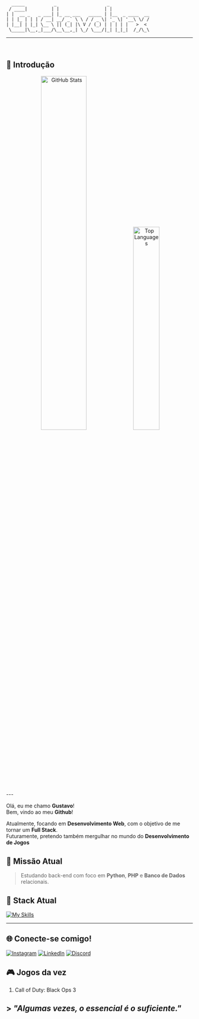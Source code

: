 ```
  _____           _                   _               
 / ____|         | |                 | |              
| |  __ _   _ ___| |_ __ ___   _____ | |__  _ ____  __
| | |_ | | | / __| __/ _` \ \ / / _ \| '_ \| '__\ \/ /
| |__| | |_| \__ \ || (_| |\ V / (_) | | | | |   >  < 
 \_____|\__,_|___/\__\__,_| \_/ \___/|_| |_|_|  /_/\_\
```
---
<br>

## 👋 Introdução

<div align="center">
  <img src="https://github-readme-stats.vercel.app/api?username=gustavohrx&show_icons=true&theme=radical&count_private=true" alt="GitHub Stats" width="49.5%" />
  <img src="https://github-readme-stats.vercel.app/api/top-langs/?username=gustavohrx&layout=compact&theme=radical" alt="Top Languages" width="37.5%" />
</div>
---
<br>

Olá, eu me chamo **Gustavo**!  
Bem, vindo ao meu **Github**!

Atualmente, focando em **Desenvolvimento Web**, com o objetivo de me tornar um **Full Stack**.  
Futuramente, pretendo também mergulhar no mundo do **Desenvolvimento de Jogos**

## 🎯 Missão Atual

> Estudando back-end com foco em **Python**, **PHP** e **Banco de Dados** relacionais.

## 🚀 Stack Atual
[![My Skills](https://skillicons.dev/icons?i=html,css,python,php,mysql,git,linux)](https://skillicons.dev)

---

## 🌐 Conecte-se comigo!
[![Instagram](https://img.shields.io/badge/Instagram-E4405F?style=for-the-badge&logo=instagram&logoColor=white)](https://www.instagram.com/gustavoo_hrodrigues/)
[![LinkedIn](https://img.shields.io/badge/LinkedIn-0077B5?style=for-the-badge&logo=linkedin&logoColor=white)](https://www.linkedin.com/pub/dir?firstName=Gustavo&lastName=Rodrigues+araras&trk=people-guest_people-search-bar_search-submit)
[![Discord](https://img.shields.io/badge/Discord-5865F2?style=for-the-badge&logo=discord&logoColor=white)](https://discord.gg/seuserver)

## 🎮 Jogos da vez

1. Call of Duty: Black Ops 3

## > <i>"Algumas vezes, o essencial é o suficiente."</i>
